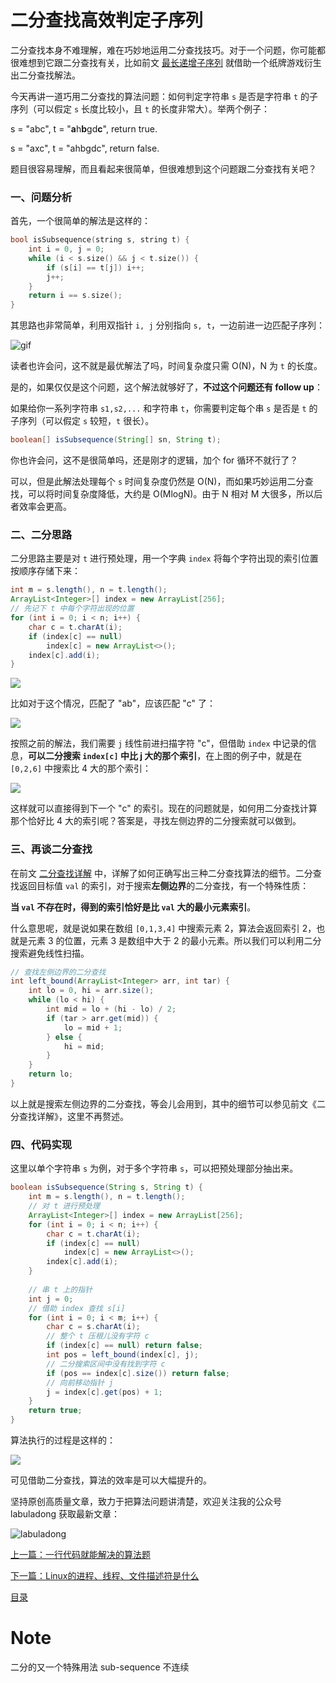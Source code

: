 # 二分查找高效判定子序列

二分查找本身不难理解，难在巧妙地运用二分查找技巧。对于一个问题，你可能都很难想到它跟二分查找有关，比如前文 [最长递增子序列](../动态规划系列/动态规划设计：最长递增子序列.md) 就借助一个纸牌游戏衍生出二分查找解法。

今天再讲一道巧用二分查找的算法问题：如何判定字符串 `s` 是否是字符串 `t` 的子序列（可以假定 `s` 长度比较小，且 `t` 的长度非常大）。举两个例子：


s = "abc", t = "**a**h**b**gd**c**", return true.


s = "axc", t = "ahbgdc", return false.

题目很容易理解，而且看起来很简单，但很难想到这个问题跟二分查找有关吧？

### 一、问题分析

首先，一个很简单的解法是这样的：

```cpp
bool isSubsequence(string s, string t) {
    int i = 0, j = 0;
    while (i < s.size() && j < t.size()) {
        if (s[i] == t[j]) i++;
        j++;
    }
    return i == s.size();
}
```

其思路也非常简单，利用双指针 `i, j` 分别指向 `s, t`，一边前进一边匹配子序列：

![gif](../pictures/%E5%AD%90%E5%BA%8F%E5%88%97/1.gif)

读者也许会问，这不就是最优解法了吗，时间复杂度只需 O(N)，N 为 `t` 的长度。

是的，如果仅仅是这个问题，这个解法就够好了，**不过这个问题还有 follow up**：

如果给你一系列字符串 `s1,s2,...` 和字符串 `t`，你需要判定每个串 `s` 是否是 `t` 的子序列（可以假定 `s` 较短，`t` 很长）。

```java
boolean[] isSubsequence(String[] sn, String t);
```

你也许会问，这不是很简单吗，还是刚才的逻辑，加个 for 循环不就行了？

可以，但是此解法处理每个 `s` 时间复杂度仍然是 O(N)，而如果巧妙运用二分查找，可以将时间复杂度降低，大约是 O(MlogN)。由于 N 相对 M 大很多，所以后者效率会更高。

### 二、二分思路

二分思路主要是对 `t` 进行预处理，用一个字典 `index` 将每个字符出现的索引位置按顺序存储下来：

```java
int m = s.length(), n = t.length();
ArrayList<Integer>[] index = new ArrayList[256];
// 先记下 t 中每个字符出现的位置
for (int i = 0; i < n; i++) {
    char c = t.charAt(i);
    if (index[c] == null) 
        index[c] = new ArrayList<>();
    index[c].add(i);
}
```

![](../pictures/%E5%AD%90%E5%BA%8F%E5%88%97/2.jpg)

比如对于这个情况，匹配了 "ab"，应该匹配 "c" 了：

![](../pictures/%E5%AD%90%E5%BA%8F%E5%88%97/1.jpg)

按照之前的解法，我们需要 `j` 线性前进扫描字符 "c"，但借助 `index` 中记录的信息，**可以二分搜索 `index[c]` 中比 j 大的那个索引**，在上图的例子中，就是在 `[0,2,6]` 中搜索比 4 大的那个索引：

![](../pictures/%E5%AD%90%E5%BA%8F%E5%88%97/3.jpg)

这样就可以直接得到下一个 "c" 的索引。现在的问题就是，如何用二分查找计算那个恰好比 4 大的索引呢？答案是，寻找左侧边界的二分搜索就可以做到。

### 三、再谈二分查找

在前文 [二分查找详解](../算法思维系列/二分查找详解.md) 中，详解了如何正确写出三种二分查找算法的细节。二分查找返回目标值 `val` 的索引，对于搜索**左侧边界**的二分查找，有一个特殊性质：

**当 `val` 不存在时，得到的索引恰好是比 `val` 大的最小元素索引**。

什么意思呢，就是说如果在数组 `[0,1,3,4]` 中搜索元素 2，算法会返回索引 2，也就是元素 3 的位置，元素 3 是数组中大于 2 的最小元素。所以我们可以利用二分搜索避免线性扫描。

```java
// 查找左侧边界的二分查找
int left_bound(ArrayList<Integer> arr, int tar) {
    int lo = 0, hi = arr.size();
    while (lo < hi) {
        int mid = lo + (hi - lo) / 2;
        if (tar > arr.get(mid)) {
            lo = mid + 1;
        } else {
            hi = mid;
        } 
    }
    return lo;
}
```

以上就是搜索左侧边界的二分查找，等会儿会用到，其中的细节可以参见前文《二分查找详解》，这里不再赘述。

### 四、代码实现

这里以单个字符串 `s` 为例，对于多个字符串 `s`，可以把预处理部分抽出来。

```java
boolean isSubsequence(String s, String t) {
    int m = s.length(), n = t.length();
    // 对 t 进行预处理
    ArrayList<Integer>[] index = new ArrayList[256];
    for (int i = 0; i < n; i++) {
        char c = t.charAt(i);
        if (index[c] == null) 
            index[c] = new ArrayList<>();
        index[c].add(i);
    }
    
    // 串 t 上的指针
    int j = 0;
    // 借助 index 查找 s[i]
    for (int i = 0; i < m; i++) {
        char c = s.charAt(i);
        // 整个 t 压根儿没有字符 c
        if (index[c] == null) return false;
        int pos = left_bound(index[c], j);
        // 二分搜索区间中没有找到字符 c
        if (pos == index[c].size()) return false;
        // 向前移动指针 j
        j = index[c].get(pos) + 1;
    }
    return true;
}
```

算法执行的过程是这样的：

![](../pictures/%E5%AD%90%E5%BA%8F%E5%88%97/2.gif)

可见借助二分查找，算法的效率是可以大幅提升的。 

坚持原创高质量文章，致力于把算法问题讲清楚，欢迎关注我的公众号 labuladong 获取最新文章：

![labuladong](../pictures/labuladong.jpg)


[上一篇：一行代码就能解决的算法题](../高频面试系列/一行代码解决的智力题.md)

[下一篇：Linux的进程、线程、文件描述符是什么](../技术/linux进程.md)

[目录](../README.md#目录)

# Note
二分的又一个特殊用法
sub-sequence 不连续